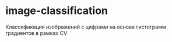 # image-classification
Классификация изображений с цифрами на основе гистограмм градиентов в рамках CV

